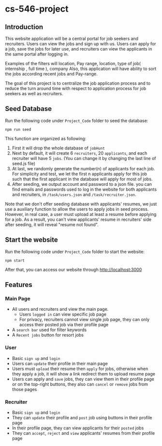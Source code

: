 # cs-546-project

## Introduction

This website application will be a central portal for job seekers and recruiters. Users can view the jobs and sign up with us.
Users can apply for a job, save the jobs for later use, and recruiters can view the applicants in the same portal after logging in.

Examples of the filters will location, Pay range, location, type of job( internship , full time ), company
Also, this application will have ability to sort the jobs according recent jobs and Pay-range.

The goal of this project is to centralize the job application process and to reduce the turn around time with respect to application process for job seekers as well as recruiters.

## Seed Database

Run the following code under `Project_Code` folder to seed the database:

```node
npm run seed
```

This function are organized as following:

1. First it will drop the whole database of `jobHunt`
2. Next by default, it will create 6 `recruiters`, 20 `applicants`, and each recruiter will have 5 `jobs`. (You can change it by changing the last line of seed.js file)
3. At last, we randomly generate the number(n) of applicants for each job. For simplicity and test, we let the first n applicants apply for this job such that the first applicant in the database will apply for most of jobs.
4. After seeding, we output account and password to a json file. you can find emails and passwords used to log in the website for both applicants and recruiters, in `/task/users.json` and `/task/recruiter.json`.

Note that we don't offer seeding database with applicants' resumes, we just use a auxiliary function to allow the users to apply jobs in seed process. However, in real case, a user must upload at least a resume before applying for a job. As a result, you can't view applicants' resume in recruiters' side after seeding, it will reveal "resume not found".

## Start the website

Run the following code under `Project_Code` folder to start the website:

```node
npm start
```

After that, you can access our website through [http://localhost:3000](http://localhost:3000)

## Features

### Main Page

- All users and recruiters and view the main page.
  - Users `logged in` can view specific job page
  - For privacy, recruiters cannot view single job page, they can only access their posted job via their profile page
- A `search bar` used for filter keywords
- A `Recent jobs` button for resort jobs

### User

- Basic `sign up` and `login`
- Users can `update` their profile in their main page
- Users must `upload` their resume then `apply` for jobs, otherwise when they apply a job, it will show a link redirect them to upload resume page
- Users can apply and `save` jobs, they can view them in their profile page or on the top-right buttons, they also can `cancel` or `remove` jobs from those pages

### Recruiter

- Basic `sign up` and `login`
- They can `update` their profile and `post` job using buttons in their profile page
- In their profile page, they can view applicants for their `posted` jobs
- They can `accept`, `reject` and `view` applicants' resumes from their profile page